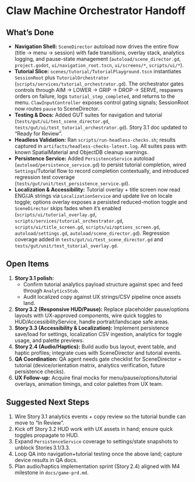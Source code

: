 # Claw Machine Orchestrator Handoff

## What’s Done
- **Navigation Shell:** `SceneDirector` autoload now drives the entire flow (title → menu → session) with fade transitions, overlay stack, analytics logging, and pause-state management (`autoload/scene_director.gd`, `project.godot`, `ui/navigation_root.tscn`, `ui/screens/*`, `scripts/ui/*`).
- **Tutorial Slice:** `scenes/tutorial/TutorialPlayground.tscn` instantiates `SessionRoot` plus `TutorialOrchestrator` (`scripts/services/tutorial_orchestrator.gd`). The orchestrator gates controls through AIM → LOWER → GRIP → DROP → SERVE, respawns orders on failure, logs `tutorial_step_completed`, and returns to the menu. `ClawInputController` exposes control gating signals; SessionRoot now routes `pause` to SceneDirector.
- **Testing & Docs:** Added GUT suites for navigation and tutorial (`tests/gut/ui/test_scene_director.gd`, `tests/gut/ui/test_tutorial_orchestrator.gd`). Story 3.1 doc updated to “Ready for Review”.
- **Headless Validation:** Ran `scripts/run-headless-checks.sh`; results captured in `artifacts/headless-checks-latest.log`. All suites pass with known SpatialMaterial and ObjectDB cleanup warnings.
- **Persistence Service:** Added `PersistenceService` autoload (`autoload/persistence_service.gd`) to persist tutorial completion, wired `Settings`/Tutorial flow to record completion contextually, and introduced regression test coverage (`tests/gut/unit/test_persistence_service.gd`).
- **Localization & Accessibility:** Tutorial overlay + title screen now read ENG/JA strings via `LocalizationService` and update live on locale toggle; options overlay exposes a persisted reduced-motion toggle and `SceneDirector` skips fades when it’s enabled (`scripts/ui/tutorial_overlay.gd`, `scripts/services/tutorial_orchestrator.gd`, `scripts/ui/title_screen.gd`, `scripts/ui/options_screen.gd`, `autoload/settings.gd`, `autoload/scene_director.gd`). Regression coverage added in `tests/gut/ui/test_scene_director.gd` and `tests/gut/unit/test_tutorial_overlay.gd`.

## Open Items
1. **Story 3.1 polish:**  
   - Confirm tutorial analytics payload structure against spec and feed through `AnalyticsStub`.  
   - Audit localized copy against UX strings/CSV pipeline once assets land.
2. **Story 3.2 (Responsive HUD/Pause):** Replace placeholder pause/options layouts with UX-approved components, wire quick toggles to HUD/AccessibilityService, handle portrait/landscape safe areas.
3. **Story 3.3 (Accessibility & Localization):** Implement persistence save/load for settings, localization CSV ingestion, analytics for toggle usage, and palette previews.
4. **Story 2.4 (Audio/Haptics):** Build audio bus layout, event table, and haptic profiles; integrate cues with SceneDirector and tutorial events.
5. **QA Coordination:** QA agent needs gate checklist for SceneDirector + tutorial (device/orientation matrix, analytics verification, future persistence checks).
6. **UX Follow-up:** Acquire final mocks for menu/pause/options/tutorial overlays, animation timings, and color palettes from UX team.

## Suggested Next Steps
1. Wire Story 3.1 analytics events + copy review so the tutorial bundle can move to “In Review”.
2. Kick off Story 3.2 HUD work with UX assets in hand; ensure quick toggles propagate to HUD.
3. Expand `PersistenceService` coverage to settings/state snapshots to unblock Stories 3.1/3.3.
4. Loop QA into navigation+tutorial testing once the above land; capture device results in QA docs.
5. Plan audio/haptics implementation sprint (Story 2.4) aligned with M4 milestone in `docs/game-prd.md`.
